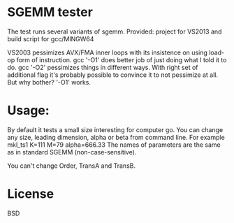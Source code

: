 # SGEMM tester

The test runs several variants of sgemm.
Provided: project for VS2013 and build script for gcc/MINGW64

VS2003 pessimizes AVX/FMA inner loops with its insistence on using load-op form of instruction.
gcc '-O1' does better job of just doing what I told it to do.
gcc '-O2' pessimizes things in different ways. With right set of additional flag it's probably possible to convince it
to not pessimize at all. But why bother? '-O1' works.

# Usage:

By default it tests a small size interesting for computer go.
You can change any size, leading dimension, alpha or beta from command line.
For example 
mkl_ts1 K=111 M=79 alpha=666.33
The names of parameters are the same as in standard SGEMM (non-case-sensitive).

You can't change Order, TransA and TransB. 

# License

BSD
